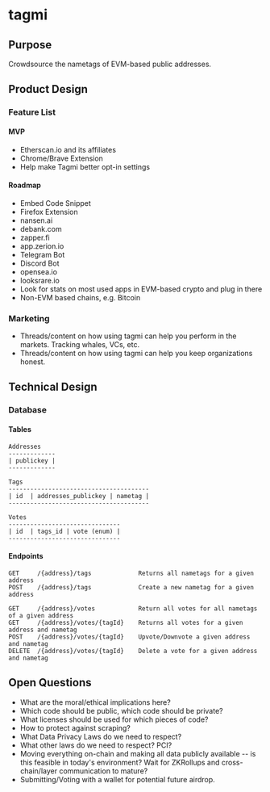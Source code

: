 # tagmi

## Purpose
Crowdsource the nametags of EVM-based public addresses.  

## Product Design
### Feature List
#### MVP
* Etherscan.io and its affiliates  
* Chrome/Brave Extension  
* Help make Tagmi better opt-in settings  

#### Roadmap
* Embed Code Snippet  
* Firefox Extension  
* nansen.ai  
* debank.com  
* zapper.fi  
* app.zerion.io  
* Telegram Bot  
* Discord Bot  
* opensea.io  
* looksrare.io  
* Look for stats on most used apps in EVM-based crypto and plug in there  
* Non-EVM based chains, e.g. Bitcoin

### Marketing
* Threads/content on how using tagmi can help you perform in the markets. Tracking whales, VCs, etc.  
* Threads/content on how using tagmi can help you keep organizations honest.  

## Technical Design

### Database
#### Tables
```
Addresses
-------------
| publickey |
-------------

Tags  
---------------------------------------
| id  | addresses_publickey | nametag |
---------------------------------------

Votes
-------------------------------
| id  | tags_id | vote (enum) |
-------------------------------
```  

#### Endpoints
```
GET     /{address}/tags             Returns all nametags for a given address
POST    /{address}/tags             Create a new nametag for a given address

GET     /{address}/votes            Return all votes for all nametags of a given address
GET     /{address}/votes/{tagId}    Returns all votes for a given address and nametag
POST    /{address}/votes/{tagId}    Upvote/Downvote a given address and nametag
DELETE  /{address}/votes/{tagId}    Delete a vote for a given address and nametag
```


## Open Questions
* What are the moral/ethical implications here?
* Which code should be public, which code should be private?
* What licenses should be used for which pieces of code?
* How to protect against scraping?  
* What Data Privacy Laws do we need to respect?  
* What other laws do we need to respect? PCI?  
* Moving everything on-chain and making all data publicly available -- is this feasible in today's environment? Wait for ZKRollups and cross-chain/layer communication to mature?
* Submitting/Voting with a wallet for potential future airdrop.
